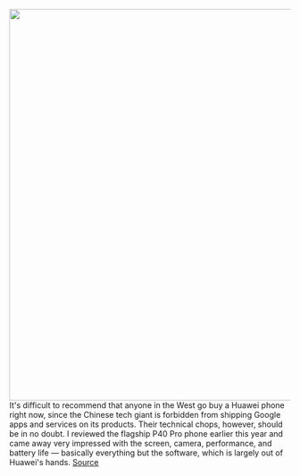 <img src='https://cdn.vox-cdn.com/thumbor/Eabdn0Lae-xtn7kpzzKDyNwteJw=/0x0:2040x1148/1200x675/filters:focal(857x411:1183x737)/cdn.vox-cdn.com/uploads/chorus_image/image/67429574/DSCF7376.0.jpg' width='700px' /><br/>
It's difficult to recommend that anyone in the West go buy a Huawei phone right now, since the Chinese tech giant is forbidden from shipping Google apps and services on its products. Their technical chops, however, should be in no doubt. I reviewed the flagship P40 Pro phone earlier this year and came away very impressed with the screen, camera, performance, and battery life — basically everything but the software, which is largely out of Huawei's hands.
<a href='https://www.theverge.com/2020/9/18/21444946/huawei-p40-pro-plus-vs-iphone-pixel-10x-zoom-camera'> Source <a/>